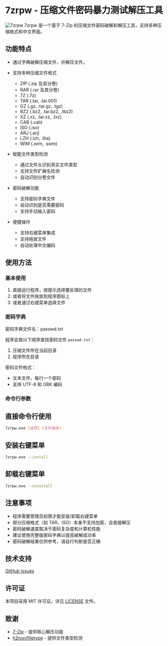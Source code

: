 # 7zrpw - 压缩文件密码暴力测试解压工具

![7zrpw](https://github.com/hillghsot86/7zrpw/blob/main/7zrpw.png)
7zrpw 是一个基于 7-Zip 的压缩文件密码破解和解压工具，支持多种压缩格式和中文界面。

## 功能特点

- 通过字典破解压缩文件，并解压文件。

- 支持多种压缩文件格式
  - ZIP (.zip 及其分卷)
  - RAR (.rar 及其分卷)
  - 7Z (.7z)
  - TAR (.tar, .tar.001)
  - GZ (.gz, .tar.gz, .tgz)
  - BZ2 (.bz2, .tar.bz2, .tbz2)
  - XZ (.xz, .tar.xz, .txz)
  - CAB (.cab)
  - ISO (.iso)
  - ARJ (.arj)
  - LZH (.lzh, .lha)
  - WIM (.wim, .swm)

- 智能文件类型检测
  - 通过文件头识别真实文件类型
  - 支持文件扩展名检测
  - 自动识别分卷文件

- 密码破解功能
  - 支持密码字典文件
  - 自动识别是否需要密码
  - 支持手动输入密码

- 便捷操作
  - 支持右键菜单集成
  - 支持拖放文件
  - 自动处理中文编码

## 使用方法

### 基本使用

1. 直接运行程序，按提示选择要处理的文件
2. 或者将文件拖放到程序图标上
3. 或者通过右键菜单选择文件

### 密码字典

密码字典文件名：passwd.txt

程序会按以下顺序查找密码文件 `passwd.txt`：
1. 压缩文件所在当前目录
2. 程序所在目录


密码文件格式：
- 文本文件，每行一个密码
- 支持 UTF-8 和 GBK 编码

### 命令行参数

## 直接命令行使用

```bash
7zrpw.exe [选项] [文件路径]
```


## 安装右键菜单

```bash
7zrpw.exe --install
```


## 卸载右键菜单

```bash
7zrpw.exe --uninstall
```


## 注意事项

- 程序需要管理员权限才能安装/卸载右键菜单
- 部分压缩格式（如 TAR、ISO）本身不支持加密，会直接解压
- 密码破解速度取决于密码复杂度和计算机性能
- 建议使用完整版密码字典以提高破解成功率
- 密码破解结果仅供参考，请自行判断是否正确
## 技术支持
[GitHub Issues](https://github.com/hillghsot86/7zrpw/issues)

## 许可证

本项目采用 MIT 许可证。详见 [LICENSE](LICENSE) 文件。

## 致谢

- [7-Zip](https://www.7-zip.org/) - 提供核心解压功能
- [h2non/filetype](https://github.com/h2non/filetype) - 提供文件类型检测

